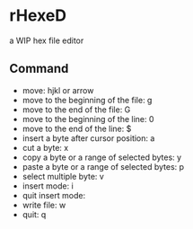 # rHexeD
a WIP hex file editor

## Command
- move: hjkl or arrow
- move to the beginning of the file: g
- move to the end of the file: G
- move to the beginning of the line: 0
- move to the end of the line: $
- insert a byte after cursor position: a
- cut a byte: x
- copy a byte or a range of selected bytes: y
- paste a byte or a range of selected bytes: p
- select multiple byte: v
- insert mode: i
- quit insert mode: <ESC>
- write file: w
- quit: q
